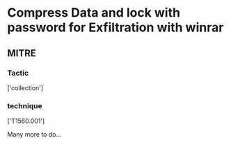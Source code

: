 # Compress Data and lock with password for Exfiltration with winrar

## MITRE

### Tactic
['collection']

### technique
['T1560.001']

Many more to do...
